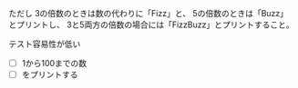 ただし
3の倍数のときは数の代わりに「Fizz」と、
5の倍数のときは「Buzz」とプリントし、
3と5両方の倍数の場合には「FizzBuzz」とプリントすること。

テスト容易性が低い
- [ ] 1から100までの数
- [ ] をプリントする
